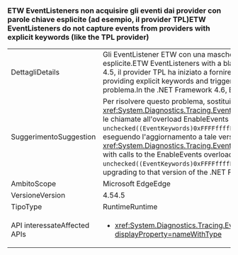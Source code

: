 ### <a name="etw-eventlisteners-do-not-capture-events-from-providers-with-explicit-keywords-like-the-tpl-provider"></a><span data-ttu-id="38803-101">ETW EventListeners non acquisire gli eventi dai provider con parole chiave esplicite (ad esempio, il provider TPL)</span><span class="sxs-lookup"><span data-stu-id="38803-101">ETW EventListeners do not capture events from providers with explicit keywords (like the TPL provider)</span></span>

|   |   |
|---|---|
|<span data-ttu-id="38803-102">Dettagli</span><span class="sxs-lookup"><span data-stu-id="38803-102">Details</span></span>|<span data-ttu-id="38803-103">Gli EventListener ETW con una maschera di parole chiave vuota non acquisiscono correttamente gli eventi dai provider con parole chiave esplicite.</span><span class="sxs-lookup"><span data-stu-id="38803-103">ETW EventListeners with a blank keyword mask do not properly capture events from providers with explicit keywords.</span></span> <span data-ttu-id="38803-104">In .NET Framework 4.5, il provider TPL ha iniziato a fornire parole chiave esplicite e ha causato questo problema.</span><span class="sxs-lookup"><span data-stu-id="38803-104">In the .NET Framework 4.5, the TPL provider began providing explicit keywords and triggered this issue.</span></span> <span data-ttu-id="38803-105">In .NET Framework 4.6, gli EventListener sono stati aggiornati e non presentano più questo problema.</span><span class="sxs-lookup"><span data-stu-id="38803-105">In the .NET Framework 4.6, EventListeners have been updated to no longer have this issue.</span></span>|
|<span data-ttu-id="38803-106">Suggerimento</span><span class="sxs-lookup"><span data-stu-id="38803-106">Suggestion</span></span>|<span data-ttu-id="38803-107">Per risolvere questo problema, sostituire le chiamate a <xref:System.Diagnostics.Tracing.EventListener.EnableEvents(System.Diagnostics.Tracing.EventSource,System.Diagnostics.Tracing.EventLevel)> con le chiamate all'overload EnableEvents che specifichi esplicitamente il &quot;parole&quot; mask da utilizzare: <code>EnableEvents(eventSource, level, unchecked((EventKeywords)0xFFFFffffFFFFffff))</code>. In alternativa, questo problema è stato risolto in .NET Framework 4.6 e potrebbe essere risolto eseguendo l'aggiornamento a tale versione di .NET Framework.</span><span class="sxs-lookup"><span data-stu-id="38803-107">To work around this problem, replace calls to <xref:System.Diagnostics.Tracing.EventListener.EnableEvents(System.Diagnostics.Tracing.EventSource,System.Diagnostics.Tracing.EventLevel)> with calls to the EnableEvents overload that explicitly specifies the &quot;any keywords&quot; mask to use: <code>EnableEvents(eventSource, level, unchecked((EventKeywords)0xFFFFffffFFFFffff))</code>.Alternatively, this issue has been fixed in the .NET Framework 4.6 and may be addressed by upgrading to that version of the .NET Framework.</span></span>|
|<span data-ttu-id="38803-108">Ambito</span><span class="sxs-lookup"><span data-stu-id="38803-108">Scope</span></span>|<span data-ttu-id="38803-109">Microsoft Edge</span><span class="sxs-lookup"><span data-stu-id="38803-109">Edge</span></span>|
|<span data-ttu-id="38803-110">Versione</span><span class="sxs-lookup"><span data-stu-id="38803-110">Version</span></span>|<span data-ttu-id="38803-111">4.5</span><span class="sxs-lookup"><span data-stu-id="38803-111">4.5</span></span>|
|<span data-ttu-id="38803-112">Tipo</span><span class="sxs-lookup"><span data-stu-id="38803-112">Type</span></span>|<span data-ttu-id="38803-113">Runtime</span><span class="sxs-lookup"><span data-stu-id="38803-113">Runtime</span></span>|
|<span data-ttu-id="38803-114">API interessate</span><span class="sxs-lookup"><span data-stu-id="38803-114">Affected APIs</span></span>|<ul><li><xref:System.Diagnostics.Tracing.EventListener.EnableEvents(System.Diagnostics.Tracing.EventSource,System.Diagnostics.Tracing.EventLevel)?displayProperty=nameWithType></li></ul>|

